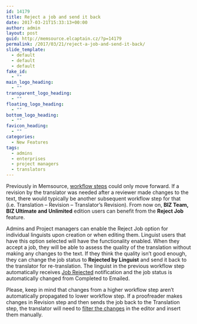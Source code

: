 ```yaml
---
id: 14179
title: Reject a job and send it back
date: 2017-03-21T15:33:13+00:00
author: admin
layout: post
guid: http://memsource.elcaptain.cz/?p=14179
permalink: /2017/03/21/reject-a-job-and-send-it-back/
slide_template:
  - default
  - default
  - default
fake_id:
  - ""
main_logo_heading:
  - ""
transparent_logo_heading:
  - ""
floating_logo_heading:
  - ""
bottom_logo_heading:
  - ""
favicon_heading:
  - ""
categories:
  - New Features
tags:
  - admins
  - enterprises
  - project managers
  - translators
---
```

Previously in Memsource, [workflow steps](https://help.memsource.com/hc/en-us/articles/115003484032-Workflow) could only move forward. If a revision by the translator was needed after a reviewer made changes to the text, there would typically be another subsequent workflow step for that (i.e. Translation – Revision – Translator&#8217;s Revision). From now on, **BIZ Team, BIZ Ultimate and Unlimited** edition users can benefit from the **Reject Job** feature.

Admins and Project managers can enable the Reject Job option for individual linguists upon creation or when editing them. Linguist users that have this option selected will have the functionality enabled. When they accept a job, they will be able to assess the quality of the translation without making any changes to the text. If they think the quality isn&#8217;t good enough, they can change the job status to **Rejected by Linguist** and send it back to the translator for re-translation. The linguist in the previous workflow step automatically receives [Job Rejected](https://wiki.memsource.com/wiki/Job_Rejected_Email_Template) notification and the job status is automatically changed from Completed to Emailed.

Please, keep in mind that changes from a higher workflow step aren&#8217;t automatically propagated to lower workflow step. If a proofreader makes changes in Revision step and then sends the job back to the Translation step, the translator will need to [filter the changes](http://take.ms/KeLiv) in the editor and insert them manually.